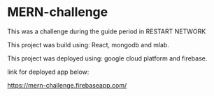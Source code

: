 # MERN-challenge

This was a challenge during the guide period in RESTART NETWORK

This project was build using: React, mongodb and mlab.

This project was deployed using: google cloud platform and firebase.

link for deployed app below:

https://mern-challenge.firebaseapp.com/

